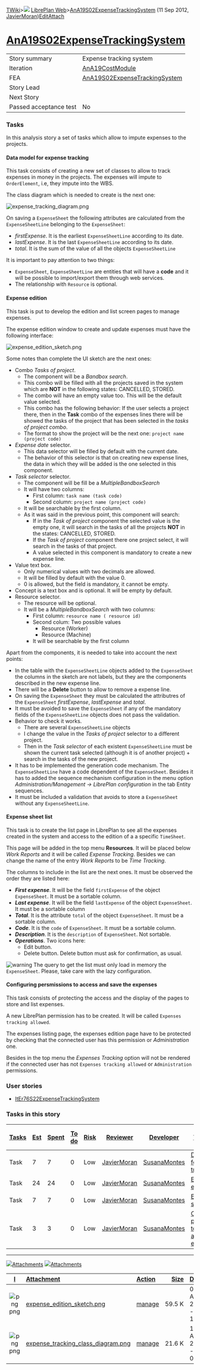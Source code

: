 [TWiki](Main_WebHome)&gt;![](/twiki/pub/TWiki/TWikiDocGraphics/web-bg-small.gif) [LibrePlan Web](LibrePlan_WebHome)&gt;[AnA19S02ExpenseTrackingSystem](LibrePlan_AnA19S02ExpenseTrackingSystem "Topic revision: 8 (11 Sep 2012 - 17:13:51)") (11 Sep 2012, [JavierMoran](Main_JavierMoran))[Edit](LibrePlan_AnA19S02ExpenseTrackingSystem?t=1520343619 "Edit this topic text")[Attach](/twiki/bin/attach/LibrePlan/AnA19S02ExpenseTrackingSystem "Attach an image or document to this topic")  

 [AnA19S02ExpenseTrackingSystem](LibrePlan_AnA19S02ExpenseTrackingSystem)
=========================================================================

|                        |                                                                          |
|------------------------|--------------------------------------------------------------------------|
| Story summary          | Expense tracking system                                                  |
| Iteration              | [AnA19CostModule](LibrePlan_AnA19CostModule)                             |
| FEA                    | [AnA19S02ExpenseTrackingSystem](LibrePlan_AnA19S02ExpenseTrackingSystem) |
| Story Lead             |                                                                          |
| Next Story             |                                                                          |
| Passed acceptance test | No                                                                       |

###  Tasks

In this analysis story a set of tasks which allow to impute expenses to the projects.

####  Data model for expense tracking

This task consists of creating a new set of classes to allow to track expenses in money in the projects. The expenses will impute to `OrderElement`, i.e, they impute into the WBS.

The class diagram which is needed to create is the next one:

![expense\_tracking\_diagram.png](/twiki/pub/LibrePlan/AnA19S02ExpenseTrackingSystem/expense_tracking_class_diagram.png)

On saving a `ExpenseSheet` the following attributes are calculated from the `ExpenseSheetLine` belonging to the `ExpenseSheet`:

-   *firstExpense*. It is the earliest `ExpenseSheetLine` according to its date.
-   *lastExpense*. It is the last `ExpenseSheetLine` according to its date.
-   *total*. It is the sum of the value of all the objects `ExpenseSheetLine`

It is important to pay attention to two things:

-   `ExpenseSheet`, `ExpenseSheetLine` are entities that will have a **code** and it will be possible to import/export them through web services.
-   The relationship with `Resource` is optional.

####  Expense edition

This task is put to develop the edition and list screen pages to manage expenses.

The expense edition window to create and update expenses must have the following interface:

![expense\_edition\_sketch.png](/twiki/pub/LibrePlan/AnA19S02ExpenseTrackingSystem/expense_edition_sketch.png)

Some notes than complete the UI sketch are the next ones:

-   Combo *Tasks of project*.
    -   The component will be a *Bandbox search*.
    -   This combo will be filled with all the projects saved in the system which are **NOT** in the following states: CANCELLED, STORED.
    -   The combo will have an empty value too. This will be the default value selected.
    -   This combo has the following behavior: If the user selects a project there, then in the **Task** combo of the expenses lines there will be showed the tasks of the project that has been selected in the *tasks of project combo*.
    -   The format to show the project will be the next one: `project name (project code)`
-   *Expense date* selector.
    -   This data selector will be filled by default with the current date.
    -   The behavior of this selector is that on creating new expense lines, the data in which they will be added is the one selected in this component.
-   *Task selector* selector.
    -   The component will be fill be a *MultipleBandboxSearch*
    -   It will have two columns:
        -   First column: `task name (task code)`
        -   Second column: `project name (project code)`
    -   It will be searchable by the first column.
    -   As it was said in the previous point, this component will search:
        -   If in the *Task of project* component the selected value is the empty one, it will search in the tasks of all the projects **NOT** in the states: CANCELLED, STORED.
        -   If the *Task of project* component there one project select, it will search in the tasks of that project.
        -   A value selected in this component is mandatory to create a new expense line.
-   Value text box.
    -   Only numerical values with two decimals are allowed.
    -   It will be filled by default with the value 0.
    -   0 is allowed, but the field is mandatory, it cannot be empty.
-   Concept is a text box and is optional. It will be empty by default.
-   Resource selector.
    -   The resource will be optional.
    -   It will be a *MultipleBandboxSearch* with two columns:
        -   First column: `resource name ( resource id)`
        -   Second colum: Two possible values
            -   Resource (Worker)
            -   Resource (Machine)
        -   It will be searchable by the first column

Apart from the components, it is needed to take into account the next points:

-   In the table with the `ExpenseSheetLine` objects added to the `ExpenseSheet` the columns in the sketch are not labels, but they are the components described in the new expense line.
-   There will be a **Delete** button to allow to remove a expense line.
-   On saving the `ExpenseSheet` they must be calculated the attributres of the `ExpenseSheet` *firstExpense*, *lastExpense* and *total*.
-   It must be avoided to save the `ExpenseSheet` if any of the mandatory fields of the `ExpenseSheetLine` objects does not pass the validation.
-   Behavior to check it works.
    -   There are several `ExpenseSheetLine` objects
    -   I change the value in the *Tasks of project* selector to a different project.
    -   Then in the *Task selector* of each existent `ExpenseSheetLine` must be shown the current task selected (although it is of another project) + search in the tasks of the new project.
-   It has to be implemented the generation code mechanism. The `ExpenseSheetLine` have a code dependent of the `ExpenseSheet`. Besides it has to added the sequence mechanism configuration in the menu option *Administration/Management -&gt; LibrePlan configuration* in the tab Entity sequences.
-   It must be included a validation that avoids to store a `ExpenseSheet` without any `ExpenseSheetLine`.

####  Expense sheet list

This task is to create the list page in LibrePlan to see all the expenses created in the system and access to the edition of a a specific `TimeSheet`.

This page will be added in the top menu **Resources**. It will be placed below *Work Reports* and it will be called *Expense Tracking*. Besides we can change the name of the entry *Work Reports* to be *Time Tracking*.

The columns to include in the list are the next ones. It must be observed the order they are listed here:

-   ***First expense***. It will be the field `firstExpense` of the object `ExpenseSheet`. It must be a sortable column.
-   ***Last expense***. It will be the field `lastExpense` of the object `ExpenseSheet`. It must be a sortable column
-   ***Total***. It is the attribute `total` of the object `ExpenseSheet`. It must be a sortable column.
-   ***Code***. It is the `code` of `ExpenseSheet`. It must be a sortable column.
-   ***Description***. It is the `description` of `ExpenseSheet`. Not sortable.
-   ***Operations***. Two icons here:
    -   Edit button.
    -   Delete button. Delete button must ask for confirmation, as usual.

![warning](/twiki/pub/TWiki/TWikiDocGraphics/warning.gif) The query to get the list must only load in memory the `ExpenseSheet`. Please, take care with the lazy configuration.

####  Configuring persmissions to access and save the expenses

This task consists of protecting the access and the display of the pages to store and list expenses.

A new LibrePlan permission has to be created. It will be called `Expenses tracking allowed`.

The expenses listing page, the expenses edition page have to be protected by checking that the connected user has this permission or *Administration* one.

Besides in the top menu the *Expenses Tracking* option will not be rendered if the connected user has not `Expenses tracking allowed` or `Administration` permissions.

###  User stories

-   [ItEr76S22ExpenseTrackingSystem](LibrePlan_ItEr76S22ExpenseTrackingSystem)

###  Tasks in this story

| [Tasks](LibrePlan_AnA19S02ExpenseTrackingSystem?sortcol=0;table=2;up=0#sorted_table "Sort by this column") | [Est](LibrePlan_AnA19S02ExpenseTrackingSystem?sortcol=1;table=2;up=0#sorted_table "Sort by this column") | [Spent](LibrePlan_AnA19S02ExpenseTrackingSystem?sortcol=2;table=2;up=0#sorted_table "Sort by this column") | [To do](LibrePlan_AnA19S02ExpenseTrackingSystem?sortcol=3;table=2;up=0#sorted_table "Sort by this column") | [Risk](LibrePlan_AnA19S02ExpenseTrackingSystem?sortcol=4;table=2;up=0#sorted_table "Sort by this column") | [Reviewer](LibrePlan_AnA19S02ExpenseTrackingSystem?sortcol=5;table=2;up=0#sorted_table "Sort by this column") | [Developer](LibrePlan_AnA19S02ExpenseTrackingSystem?sortcol=6;table=2;up=0#sorted_table "Sort by this column") | [Task Name](LibrePlan_AnA19S02ExpenseTrackingSystem?sortcol=7;table=2;up=0#sorted_table "Sort by this column") | [Start Date](LibrePlan_AnA19S02ExpenseTrackingSystem?sortcol=8;table=2;up=0#sorted_table "Sort by this column") | [Est End Date](LibrePlan_AnA19S02ExpenseTrackingSystem?sortcol=9;table=2;up=0#sorted_table "Sort by this column") | [End Date](LibrePlan_AnA19S02ExpenseTrackingSystem?sortcol=10;table=2;up=0#sorted_table "Sort by this column") |
|------------------------------------------------------------------------------------------------------------|----------------------------------------------------------------------------------------------------------|------------------------------------------------------------------------------------------------------------|------------------------------------------------------------------------------------------------------------|-----------------------------------------------------------------------------------------------------------|---------------------------------------------------------------------------------------------------------------|----------------------------------------------------------------------------------------------------------------|----------------------------------------------------------------------------------------------------------------|-----------------------------------------------------------------------------------------------------------------|-------------------------------------------------------------------------------------------------------------------|----------------------------------------------------------------------------------------------------------------|
| Task                                                                                                       | 7                                                                                                        | 7                                                                                                          | 0                                                                                                          | Low                                                                                                       | [JavierMoran](Main_JavierMoran)                                                                               | [SusanaMontes](Main_SusanaMontes)                                                                              | [Data model for expense tracking](LibrePlan_AnA19S02ExpenseTrackingSystem#TasK1)                               |                                                                                                                 |                                                                                                                   |                                                                                                                |
| Task                                                                                                       | 24                                                                                                       | 24                                                                                                         | 0                                                                                                          | Low                                                                                                       | [JavierMoran](Main_JavierMoran)                                                                               | [SusanaMontes](Main_SusanaMontes)                                                                              | [Expense edition](LibrePlan_AnA19S02ExpenseTrackingSystem#TasK2)                                               |                                                                                                                 |                                                                                                                   |                                                                                                                |
| Task                                                                                                       | 7                                                                                                        | 7                                                                                                          | 0                                                                                                          | Low                                                                                                       | [JavierMoran](Main_JavierMoran)                                                                               | [SusanaMontes](Main_SusanaMontes)                                                                              | [Expense sheet list](LibrePlan_AnA19S02ExpenseTrackingSystem#TasK3)                                            |                                                                                                                 |                                                                                                                   |                                                                                                                |
| Task                                                                                                       | 3                                                                                                        | 3                                                                                                          | 0                                                                                                          | Low                                                                                                       | [JavierMoran](Main_JavierMoran)                                                                               | [SusanaMontes](Main_SusanaMontes)                                                                              | [Configuring persmissions to access and save the expenses](LibrePlan_AnA19S02ExpenseTrackingSystem#TasK4)      |                                                                                                                 |                                                                                                                   |                                                                                                                |

------------------------------------------------------------------------

[![](/twiki/pub/TWiki/TWikiDocGraphics/toggleopen.gif)Attachments](LibrePlan_AnA19S02ExpenseTrackingSystem#) [![](/twiki/pub/TWiki/TWikiDocGraphics/toggleclose.gif)Attachments](LibrePlan_AnA19S02ExpenseTrackingSystem#)

| [I](LibrePlan_AnA19S02ExpenseTrackingSystem?sortcol=0;table=3;up=0#sorted_table "Sort by this column") | [Attachment](LibrePlan_AnA19S02ExpenseTrackingSystem?sortcol=1;table=3;up=0#sorted_table "Sort by this column")                | [Action](LibrePlan_AnA19S02ExpenseTrackingSystem?sortcol=2;table=3;up=0#sorted_table "Sort by this column")                                                                     |  [Size](LibrePlan_AnA19S02ExpenseTrackingSystem?sortcol=3;table=3;up=0#sorted_table "Sort by this column")| [Date](LibrePlan_AnA19S02ExpenseTrackingSystem?sortcol=4;table=3;up=0#sorted_table "Sort by this column") | [Who](LibrePlan_AnA19S02ExpenseTrackingSystem?sortcol=5;table=3;up=0#sorted_table "Sort by this column") | [Comment](LibrePlan_AnA19S02ExpenseTrackingSystem?sortcol=6;table=3;up=0#sorted_table "Sort by this column") |
|:------------------------------------------------------------------------------------------------------:|:-------------------------------------------------------------------------------------------------------------------------------|:--------------------------------------------------------------------------------------------------------------------------------------------------------------------------------|----------------------------------------------------------------------------------------------------------:|:----------------------------------------------------------------------------------------------------------|:---------------------------------------------------------------------------------------------------------|:-------------------------------------------------------------------------------------------------------------|
|                          ![png](/twiki/pub/TWiki/TWikiDocGraphics/png.gif)png                          | [expense\_edition\_sketch.png](/twiki/pub/LibrePlan/AnA19S02ExpenseTrackingSystem/expense_edition_sketch.png)                  | [manage](/twiki/bin/attach/LibrePlan/AnA19S02ExpenseTrackingSystem?filename=expense_edition_sketch.png;revInfo=1 "change, update, previous revisions, move, delete...")         |                                                                                                     59.5 K| 09 Apr 2012 - 18:08                                                                                       | [JavierMoran](Main_JavierMoran)                                                                          | expense edition sketch                                                                                       |
|                          ![png](/twiki/pub/TWiki/TWikiDocGraphics/png.gif)png                          | [expense\_tracking\_class\_diagram.png](/twiki/pub/LibrePlan/AnA19S02ExpenseTrackingSystem/expense_tracking_class_diagram.png) | [manage](/twiki/bin/attach/LibrePlan/AnA19S02ExpenseTrackingSystem?filename=expense_tracking_class_diagram.png;revInfo=1 "change, update, previous revisions, move, delete...") |                                                                                                     21.6 K| 10 Apr 2012 - 09:31                                                                                       | [JavierMoran](Main_JavierMoran)                                                                          | Expense tracking class diagram                                                                               |

